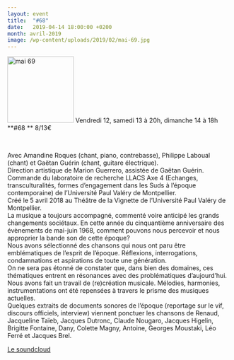 ```yaml
---
layout: event
title:  "#68"
date:   2019-04-14 18:00:00 +0200
month: avril-2019
image: /wp-content/uploads/2019/02/mai-69.jpg
---
```

<img class=" size-thumbnail wp-image-6029 alignleft" src="http://localhost/wpagendarts/wp-content/uploads/2019/02/mai-69.jpg?w=150" alt="mai 69" width="150" height="150" srcset="http://localhost/wpagendarts/wp-content/uploads/2019/02/mai-69.jpg 600w, http://localhost/wpagendarts/wp-content/uploads/2019/02/mai-69-300x300.jpg 300w, http://localhost/wpagendarts/wp-content/uploads/2019/02/mai-69-150x150.jpg 150w" sizes="(max-width: 150px) 100vw, 150px" />  
Vendredi 12, samedi 13 à 20h,  
dimanche 14 à 18h  
**#68  
** 8/13€

&nbsp;

Avec Amandine Roques (chant, piano, contrebasse), Philippe Laboual (chant) et Gaëtan Guérin (chant, guitare électrique).  
Direction artistique de Marion Guerrero, assistée de Gaëtan Guérin.  
Commande du laboratoire de recherche LLACS Axe 4 (Echanges, transculturalités, formes d’engagement dans les Suds à l’époque contemporaine) de l’Université Paul Valéry de Montpellier.  
Créé le 5 avril 2018 au Théâtre de la Vignette de l’Université Paul Valéry de Montpellier.  
La musique a toujours accompagné, commenté voire anticipé les grands changements sociétaux. En cette année du cinquantième anniversaire des évènements de mai-juin 1968, comment pouvons nous percevoir et nous approprier la bande son de cette époque?  
Nous avons sélectionné des chansons qui nous ont paru être emblématiques de l’esprit de l’époque. Réflexions, interrogations, condamnations et aspirations de toute une génération.  
On ne sera pas étonné de constater que, dans bien des domaines, ces thématiques entrent en résonances avec des problématiques d’aujourd’hui.  
Nous avons fait un travail de (re)création musicale. Mélodies, harmonies, instrumentations ont été repensées à travers le prisme des musiques actuelles.  
Quelques extraits de documents sonores de l’époque (reportage sur le vif, discours officiels, interview) viennent ponctuer les chansons de Renaud, Jacqueline Taïeb, Jacques Dutronc, Claude Nougaro, Jacques Higelin, Brigitte Fontaine, Dany, Colette Magny, Antoine, Georges Moustaki, Léo Ferré et Jacques Brel.

[Le soundcloud](https://soundcloud.com/philippe-laboual/68-)